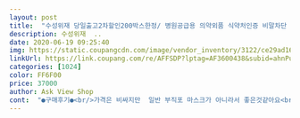 ```yaml
---
layout: post 
title:  "수성위재 당일출고2차할인200박스한정/ 병원공급용 의약외품 식약처인증 비말차단 덴탈마스크, 1box, 50매" 
description: 수성위재  ..
date: 2020-06-19 09:25:40 
img: https://static.coupangcdn.com/image/vendor_inventory/3122/ce29ad1657e3b6218f3b8064b817f424285b60c3de84824de829b9ac34e0.jpg 
linkUrl: https://link.coupang.com/re/AFFSDP?lptag=AF3600438&subid=ahnPublicAsk&pageKey=1667524386&itemId=2841095254&vendorItemId=70807261494&traceid=V0-113-516b6c6d8934361d 
categories: [1024] 
color: FF6F00 
price: 37000 
author: Ask View Shop 
cont:  "●구매후기●<br/>가격은 비싸지만  일반 부직포 마스크가 아니라서 좋은것같아요<br/>그래서 그냥 국산걸로 사야되나 했는데 우연히 수성 덴탈마스크를 보게됐어요 중국에서 수입하긴 했지만 식약처에서 허가 받고, 의약외품으로 적혀있는거보니 믿음직해서 구매했습니다! 다른 중국산 마스크와는 달리 도톰하고 냄새도 안나고 좋더라구요!! 직접 받아보고 더 구입하자해서 2개만 샀는데 직접 받아서 보니 너무 좋아서 또 추가구매 했습니다<br/>더운날씨에 숨쉬기 불편하지않아서 맘에들어요<br/>수술용 덴탈마스크로 검색해서 급하게 구입했는데 메이드인차이나예요.<br/> 국산 일회용마스크보다는 품질이 좋겠다 싶어서 그냥 쓰기로 했어요.<br/> 이놈의 코로나가 뭔지 마스크 구입비용이 장난이 아니네요.<br/> 코로나 아웃<br/>수술용 의약외품 이라 딱 적혀있어서 괜히 안심되는것같아요ㅋ<br/>아무리 인터넷에 덴탈마스크를 찾아봐도 다 중국산이거나 국산이라고 해도 식약처 허가 받은게 없더라구요!<br/>입쪽부분 일반 일회용마스크처럼 까슬거리는거없이 부드럽네요<br/>" 
---
```


